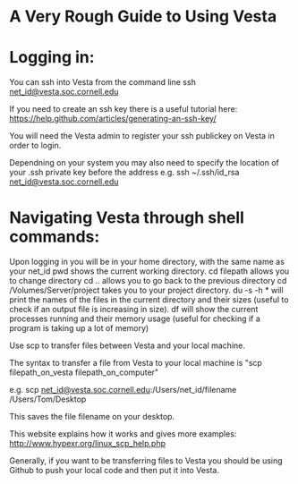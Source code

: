 # A Very Rough Guide to Using Vesta

# Logging in:

You can ssh into Vesta from the command line
ssh net_id@vesta.soc.cornell.edu

If you need to create an ssh key there is a useful tutorial here: https://help.github.com/articles/generating-an-ssh-key/

You will need the Vesta admin to register your ssh publickey on Vesta in order to login.

Dependning on your system you may also need to specify the location of your .ssh private key before the address
e.g. ssh ~/.ssh/id_rsa net_id@vesta.soc.cornell.edu

# Navigating Vesta through shell commands:

Upon logging in you will be in your home directory, with the same name as your net_id
pwd shows the current working directory. 
cd filepath allows you to change directory
cd .. allows you to go back to the previous directory
cd /Volumes/Server/project takes you to your project directory.
du -s -h * will print the names of the files in the current directory and their sizes (useful to check if an output file is increasing in size).
df will show the current processes running and their memory usage (useful for checking if a program is taking up a lot of memory)

Use scp to transfer files between Vesta and your local machine.

The syntax to transfer a file from Vesta to your local machine is "scp filepath_on_vesta filepath_on_computer"

e.g. scp net_id@vesta.soc.cornell.edu:/Users/net_id/filename /Users/Tom/Desktop

This saves the file filename on your desktop. 

This website explains how it works and gives more examples: http://www.hypexr.org/linux_scp_help.php 

Generally, if you want to be transferring files to Vesta you should be using Github to push your local code
and then put it into Vesta.

